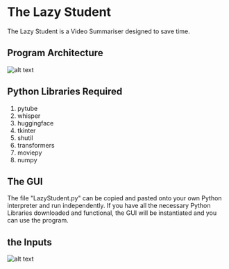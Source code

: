 # The Lazy Student

The Lazy Student is a Video Summariser designed to save time.

## Program Architecture
![alt text](https://github.com/joel-quek/lazy-student/blob/main/image2.png)

## Python Libraries Required
1. pytube
2. whisper
3. huggingface
4. tkinter
5. shutil
6. transformers
7. moviepy
8. numpy

## The GUI
The file "LazyStudent.py" can be copied and pasted onto your own Python interpreter and run independently. If you have all the necessary Python Libraries downloaded and functional, the GUI will be instantiated and you can use the program.

## the Inputs
![alt text](https://github.com/joel-quek/lazy-student/blob/main/image1.png)

